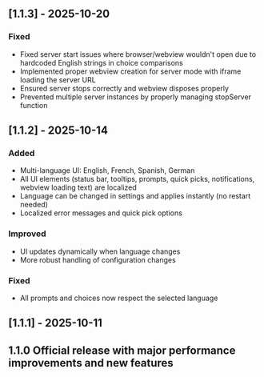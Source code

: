 ## [1.1.3] - 2025-10-20

### Fixed

- Fixed server start issues where browser/webview wouldn't open due to hardcoded English strings in choice comparisons
- Implemented proper webview creation for server mode with iframe loading the server URL
- Ensured server stops correctly and webview disposes properly
- Prevented multiple server instances by properly managing stopServer function

## [1.1.2] - 2025-10-14

### Added

- Multi-language UI: English, French, Spanish, German
- All UI elements (status bar, tooltips, prompts, quick picks, notifications, webview loading text) are localized
- Language can be changed in settings and applies instantly (no restart needed)
- Localized error messages and quick pick options

### Improved

- UI updates dynamically when language changes
- More robust handling of configuration changes

### Fixed

- All prompts and choices now respect the selected language

## [1.1.1] - 2025-10-11

## 1.1.0 Official release with major performance improvements and new features
